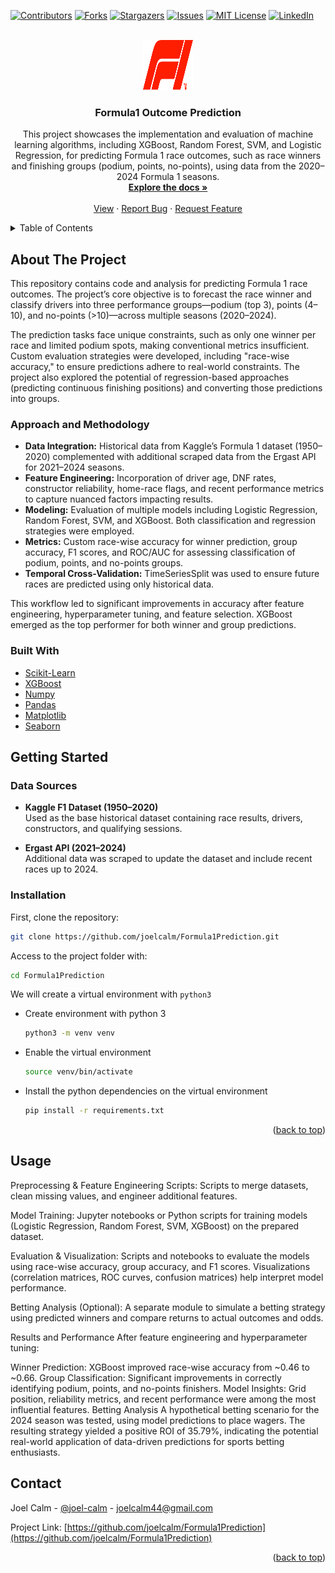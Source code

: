 <div id="top"></div>

<!-- PROJECT SHIELDS -->
<!--
*** https://www.markdownguide.org/basic-syntax/#reference-style-links
-->
[![Contributors][contributors-shield]][contributors-url]
[![Forks][forks-shield]][forks-url]
[![Stargazers][stars-shield]][stars-url]
[![Issues][issues-shield]][issues-url]
[![MIT License][license-shield]][license-url]
[![LinkedIn][linkedin-shield]][linkedin-url]



<!-- PROJECT LOGO -->
<br />
<div align="center">
  <a href="[https://github.com/joelcalm/Formula1Prediction](https://github.com/joelcalm/Formula1Prediction)">
    <img src="f1logo.png" alt="Logo" width="80" height="80">
  </a>  

  <h3 align="center">Formula1 Outcome Prediction</h3>

  <p align="center">
    This project showcases the implementation and evaluation of machine learning algorithms, including XGBoost, Random Forest, SVM, and Logistic Regression, for predicting Formula 1 race outcomes, such as race winners and finishing groups (podium, points, no-points), using data from the 2020–2024 Formula 1 seasons.
    <br />
    <a href="https://github.com/joelcalm/Formula1Prediction"><strong>Explore the docs »</strong></a>
    <br />
    <br />
    <a href="https://github.com/joelcalm/Formula1Prediction">View</a>
    ·
    <a href="https://github.com/joelcalm/Formula1Prediction/issues">Report Bug</a>
    ·
    <a href="https://github.com/joelcalm/Formula1Prediction/issues">Request Feature</a>
  </p>
</div>

<!-- TABLE OF CONTENTS -->
<details>
  <summary>Table of Contents</summary>
  <ol>
    <li>
      <a href="#about-the-project">About The Project</a>
      <ul>
        <li><a href="#approach-and-methodology">Approach and Methodology</a></li>
        <li><a href="#built-with">Built With</a></li>
      </ul>
    </li>
    <li>
      <a href="#getting-started">Getting Started</a>
      <ul>
        <li><a href="#data-sources">Data Sources</a></li>
        <li><a href="#installation">Installation</a></li>
      </ul>
    </li>
    <li><a href="#usage">Usage</a></li>
    <li><a href="#results-and-performance">Results and Performance</a></li>
    <li><a href="#betting-analysis">Betting Analysis</a></li>
    <li><a href="#contact">Contact</a></li>
  </ol>
</details>


## About The Project

This repository contains code and analysis for predicting Formula 1 race outcomes. The project’s core objective is to forecast the race winner and classify drivers into three performance groups—podium (top 3), points (4–10), and no-points (>10)—across multiple seasons (2020–2024).

The prediction tasks face unique constraints, such as only one winner per race and limited podium spots, making conventional metrics insufficient. Custom evaluation strategies were developed, including "race-wise accuracy," to ensure predictions adhere to real-world constraints. The project also explored the potential of regression-based approaches (predicting continuous finishing positions) and converting those predictions into groups.

### Approach and Methodology

- **Data Integration:** Historical data from Kaggle’s Formula 1 dataset (1950–2020) complemented with additional scraped data from the Ergast API for 2021–2024 seasons.
- **Feature Engineering:** Incorporation of driver age, DNF rates, constructor reliability, home-race flags, and recent performance metrics to capture nuanced factors impacting results.
- **Modeling:** Evaluation of multiple models including Logistic Regression, Random Forest, SVM, and XGBoost. Both classification and regression strategies were employed.
- **Metrics:** Custom race-wise accuracy for winner prediction, group accuracy, F1 scores, and ROC/AUC for assessing classification of podium, points, and no-points groups.
- **Temporal Cross-Validation:** TimeSeriesSplit was used to ensure future races are predicted using only historical data.

This workflow led to significant improvements in accuracy after feature engineering, hyperparameter tuning, and feature selection. XGBoost emerged as the top performer for both winner and group predictions.

### Built With

* [Scikit-Learn](https://scikit-learn.org/)
* [XGBoost](https://xgboost.readthedocs.io/)
* [Numpy](https://numpy.org/)
* [Pandas](https://pandas.pydata.org/)
* [Matplotlib](https://matplotlib.org/)
* [Seaborn](https://seaborn.pydata.org/)


## Getting Started

### Data Sources

- **Kaggle F1 Dataset (1950–2020)**  
  Used as the base historical dataset containing race results, drivers, constructors, and qualifying sessions.

- **Ergast API (2021–2024)**  
  Additional data was scraped to update the dataset and include recent races up to 2024.


### Installation


First, clone the repository:
   ```sh
   git clone https://github.com/joelcalm/Formula1Prediction.git
   ```
Access to the project folder with:
  ```sh
  cd Formula1Prediction
  ```

We will create a virtual environment with `python3`
* Create environment with python 3 
    ```sh
    python3 -m venv venv
    ```
    
* Enable the virtual environment
    ```sh
    source venv/bin/activate
    ```

* Install the python dependencies on the virtual environment
    ```sh
    pip install -r requirements.txt
    ```

<p align="right">(<a href="#top">back to top</a>)</p>

## Usage
Preprocessing & Feature Engineering Scripts:
Scripts to merge datasets, clean missing values, and engineer additional features.

Model Training:
Jupyter notebooks or Python scripts for training models (Logistic Regression, Random Forest, SVM, XGBoost) on the prepared dataset.

Evaluation & Visualization:
Scripts and notebooks to evaluate the models using race-wise accuracy, group accuracy, and F1 scores. Visualizations (correlation matrices, ROC curves, confusion matrices) help interpret model performance.

Betting Analysis (Optional):
A separate module to simulate a betting strategy using predicted winners and compare returns to actual outcomes and odds.

Results and Performance
After feature engineering and hyperparameter tuning:

Winner Prediction: XGBoost improved race-wise accuracy from ~0.46 to ~0.66.
Group Classification: Significant improvements in correctly identifying podium, points, and no-points finishers.
Model Insights: Grid position, reliability metrics, and recent performance were among the most influential features.
Betting Analysis
A hypothetical betting scenario for the 2024 season was tested, using model predictions to place wagers. The resulting strategy yielded a positive ROI of 35.79%, indicating the potential real-world application of data-driven predictions for sports betting enthusiasts.

<!-- CONTACT -->
## Contact

Joel Calm  - [@joel-calm](https://www.linkedin.com/in/joel-calm/) - joelcalm44@gmail.com

Project Link: [https://github.com/joelcalm/Formula1Prediction](https://github.com/joelcalm/Formula1Prediction)


<p align="right">(<a href="#top">back to top</a>)</p>



<!-- MARKDOWN LINKS & IMAGES -->
<!-- https://www.markdownguide.org/basic-syntax/#reference-style-links -->
[contributors-shield]: https://img.shields.io/github/contributors/joelcalm/RandomForest.svg?style=for-the-badge
[contributors-url]: https://github.com/joelcalm/RandomForest/graphs/contributors
[forks-shield]: https://img.shields.io/github/forks/puchee99/PytorchClassifier.svg?style=for-the-badge
[forks-url]: https://github.com/joelcalm/RandomForest/network/members
[stars-shield]: https://img.shields.io/github/stars/joelcalm/RandomForest.svg?style=for-the-badge
[stars-url]: https://github.com/joelcalm/RandomForest/stargazers
[issues-shield]: https://img.shields.io/github/issues/joelcalm/RandomForest.svg?style=for-the-badge
[issues-url]: https://github.com/joelcalm/RandomForest/issues
[license-shield]: https://img.shields.io/github/license/joelcalm/RandomForest.svg?style=for-the-badge
[license-url]: https://github.com/joelcalm/RandomForest/blob/main/LICENSE.txt
[linkedin-shield]: https://img.shields.io/badge/-LinkedIn-black.svg?style=for-the-badge&logo=linkedin&colorB=555
[linkedin-url]: https://www.linkedin.com/in/joel-calm/
